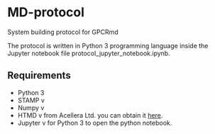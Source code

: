 # MD-protocol
System building protocol for GPCRmd

The protocol is written in Python 3 programming language inside the Jupyter notebook file protocol_jupyter_notebook.ipynb.

## Requirements
- Python 3
- STAMP v
- Numpy v
- HTMD v from Acellera Ltd. you can obtain it [here](https://www.htmd.org/).
- Jupyter v for Python 3 to open the python notebook.


